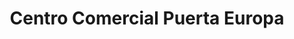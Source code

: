 ---
title: "Centro Comercial Puerta Europa"
url: /algeciras/centro-comercial-puerta-europa/
shop: Einkaufszentrum
---